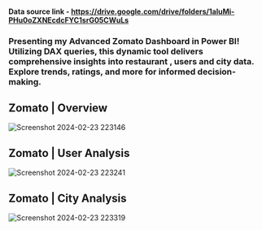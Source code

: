 #### Data source link - https://drive.google.com/drive/folders/1aluMi-PHu0oZXNEcdcFYC1srG05CWuLs

### Presenting my Advanced Zomato Dashboard in Power BI! Utilizing DAX queries, this dynamic tool delivers comprehensive insights into restaurant , users and city data. Explore trends, ratings, and more for informed decision-making.


## Zomato | Overview 

![Screenshot 2024-02-23 223146](https://github.com/Shashankb1910/Power-Bi-Projects/assets/129300507/cc122e97-43ce-4719-b4bf-751ff2ec54ab)

## Zomato | User Analysis

![Screenshot 2024-02-23 223241](https://github.com/Shashankb1910/Power-Bi-Projects/assets/129300507/4676f40a-a617-4fff-8db6-67da46e291e8)

## Zomato | City Analysis

![Screenshot 2024-02-23 223319](https://github.com/Shashankb1910/Power-Bi-Projects/assets/129300507/b6d0dbc5-1f74-4c2e-a860-dbea1ca251d3)

